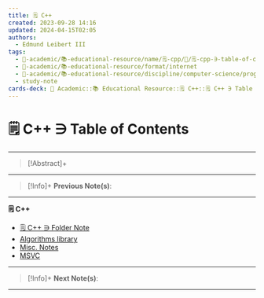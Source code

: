 ```yaml
---
title: 🗒️ C++
created: 2023-09-28 14:16
updated: 2024-04-15T02:05
authors:
  - Edmund Leibert III
tags:
  - 🔴-academic/📚-educational-resource/name/🗒️-cpp/🔖/🗒️-cpp-∋-table-of-contents
  - 🔴-academic/📚-educational-resource/format/internet
  - 🔴-academic/📚-educational-resource/discipline/computer-science/programming-language/cpp
  - study-note
cards-deck: 🔴 Academic::📚 Educational Resource::🗒️ C++::🗒️ C++ ∋ Table of Contents
---
```


# 🗒️ C++ ∋ Table of Contents

---

> [!Abstract]+ 
> 


---

 > [!Info]+
 > **Previous Note(s)**: 
 > 
 
---

**🗒️ C++**
- [🗒️ C++ ∋ Folder Note](the-vault/src/🔴%20Academics/📚%20Educational%20Resource/Scratch%20notes/🗒️%20C++/🗒️%20C++%20∋%20Folder%20Note.md)
- [Algorithms library](the-vault/src/🔴%20Academics/📚%20Educational%20Resource/Scratch%20notes/🗒️%20C++/Algorithms%20library.md)
- [Misc. Notes](the-vault/src/🔴%20Academics/📚%20Educational%20Resource/Scratch%20notes/🗒️%20C++/Misc.%20Notes.md)
- [MSVC](the-vault/src/🔴%20Academics/📚%20Educational%20Resource/Scratch%20notes/🗒️%20C++/MSVC.md)

---

> [!Info]+
> **Next Note(s)**:
> 

---
